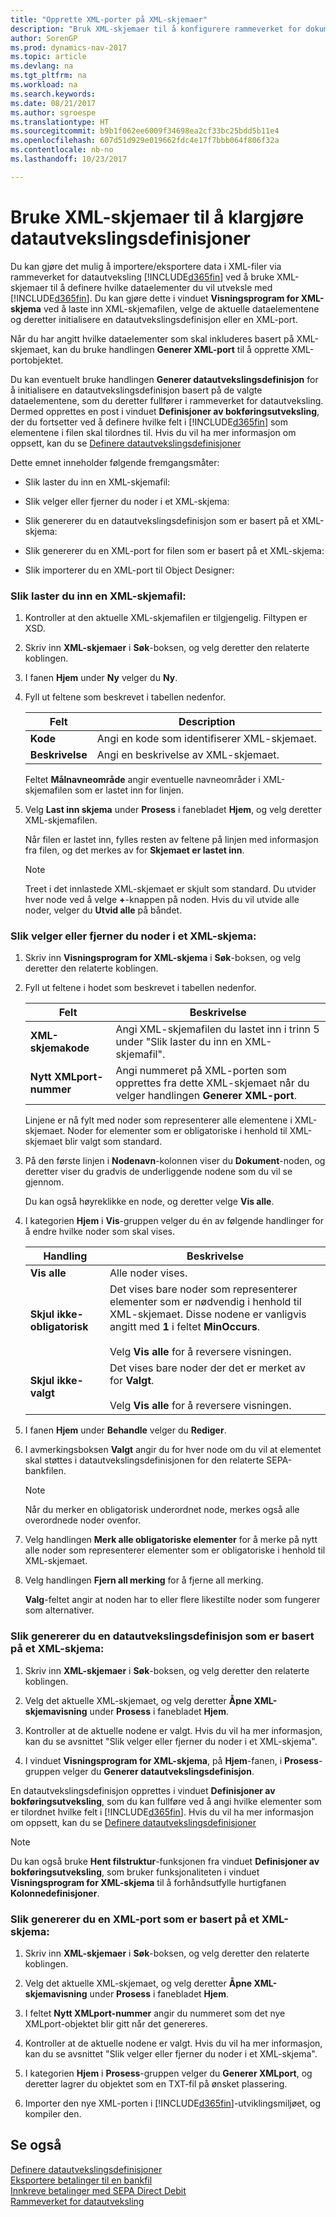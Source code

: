 ```yaml
---
title: "Opprette XML-porter på XML-skjemaer"
description: "Bruk XML-skjemaer til å konfigurere rammeverket for dokumentutveksling."
author: SorenGP
ms.prod: dynamics-nav-2017
ms.topic: article
ms.devlang: na
ms.tgt_pltfrm: na
ms.workload: na
ms.search.keywords: 
ms.date: 08/21/2017
ms.author: sgroespe
ms.translationtype: HT
ms.sourcegitcommit: b9b1f062ee6009f34698ea2cf33bc25bdd5b11e4
ms.openlocfilehash: 607d51d929e019662fdc4e17f7bbb064f806f32a
ms.contentlocale: nb-no
ms.lasthandoff: 10/23/2017

---
```

# <a name="how-to-use-xml-schemas-to-prepare-data-exchange-definitions"></a>Bruke XML-skjemaer til å klargjøre datautvekslingsdefinisjoner
Du kan gjøre det mulig å importere/eksportere data i XML-filer via rammeverket for datautveksling [!INCLUDE[d365fin](includes/d365fin_md.md)] ved å bruke XML-skjemaer til å definere hvilke dataelementer du vil utveksle med [!INCLUDE[d365fin](includes/d365fin_md.md)]. Du kan gjøre dette i vinduet **Visningsprogram for XML-skjema** ved å laste inn XML-skjemafilen, velge de aktuelle dataelementene og deretter initialisere en datautvekslingsdefinisjon eller en XML-port.  

 Når du har angitt hvilke dataelementer som skal inkluderes basert på XML-skjemaet, kan du bruke handlingen **Generer XML-port** til å opprette XML-portobjektet.  

 Du kan eventuelt bruke handlingen **Generer datautvekslingsdefinisjon** for å initialisere en datautvekslingsdefinisjon basert på de valgte dataelementene, som du deretter fullfører i rammeverket for datautveksling. Dermed opprettes en post i vinduet **Definisjoner av bokføringsutveksling**, der du fortsetter ved å definere hvilke felt i [!INCLUDE[d365fin](includes/d365fin_md.md)] som elementene i filen skal tilordnes til. Hvis du vil ha mer informasjon om oppsett, kan du se [Definere datautvekslingsdefinisjoner](across-how-to-set-up-data-exchange-definitions.md)  

 Dette emnet inneholder følgende fremgangsmåter:  

-   Slik laster du inn en XML-skjemafil:  

-   Slik velger eller fjerner du noder i et XML-skjema:  

-   Slik genererer du en datautvekslingsdefinisjon som er basert på et XML-skjema:  

-   Slik genererer du en XML-port for filen som er basert på et XML-skjema:  

-   Slik importerer du en XML-port til Object Designer:  

### <a name="to-load-an-xml-schema-file"></a>Slik laster du inn en XML-skjemafil:  

1.  Kontroller at den aktuelle XML-skjemafilen er tilgjengelig. Filtypen er XSD.  

2.  Skriv inn **XML-skjemaer** i **Søk**-boksen, og velg deretter den relaterte koblingen.  

3.  I fanen **Hjem** under **Ny** velger du **Ny**.  

4.  Fyll ut feltene som beskrevet i tabellen nedenfor.  

    |Felt|Description|  
    |---------------------------------|---------------------------------------|  
    |**Kode**|Angi en kode som identifiserer XML-skjemaet.|  
    |**Beskrivelse**|Angi en beskrivelse av XML-skjemaet.|  

     Feltet **Målnavneområde** angir eventuelle navneområder i XML-skjemafilen som er lastet inn for linjen.  

5.  Velg **Last inn skjema** under **Prosess** i fanebladet **Hjem**, og velg deretter XML-skjemafilen.  

     Når filen er lastet inn, fylles resten av feltene på linjen med informasjon fra filen, og det merkes av for **Skjemaet er lastet inn**.  

    > [!NOTE]  
    >  Treet i det innlastede XML-skjemaet er skjult som standard. Du utvider hver node ved å velge **+**-knappen på noden. Hvis du vil utvide alle noder, velger du **Utvid alle** på båndet.  

### <a name="to-select-or-clear-nodes-in-an-xml-schema"></a>Slik velger eller fjerner du noder i et XML-skjema:  

1.  Skriv inn **Visningsprogram for XML-skjema** i **Søk**-boksen, og velg deretter den relaterte koblingen.  

2.  Fyll ut feltene i hodet som beskrevet i tabellen nedenfor.  

    |Felt|Beskrivelse|  
    |---------------------------------|---------------------------------------|  
    |**XML-skjemakode**|Angi XML-skjemafilen du lastet inn i trinn 5 under "Slik laster du inn en XML-skjemafil".|  
    |**Nytt XMLport-nummer**|Angi nummeret på XML-porten som opprettes fra dette XML-skjemaet når du velger handlingen **Generer XML-port**.|  

     Linjene er nå fylt med noder som representerer alle elementene i XML-skjemaet. Noder for elementer som er obligatoriske i henhold til XML-skjemaet blir valgt som standard.  

3.  På den første linjen i **Nodenavn**-kolonnen viser du **Dokument**-noden, og deretter viser du gradvis de underliggende nodene som du vil se gjennom.  

     Du kan også høyreklikke en node, og deretter velge **Vis alle**.  

4.  I kategorien **Hjem** i **Vis**-gruppen velger du én av følgende handlinger for å endre hvilke noder som skal vises.  

    |**Handling**|Beskrivelse|  
    |----------------|---------------------------------------|  
    |**Vis alle**|Alle noder vises.|  
    |**Skjul ikke-obligatorisk**|Det vises bare noder som representerer elementer som er nødvendig i henhold til XML-skjemaet. Disse nodene er vanligvis angitt med **1** i feltet **MinOccurs**.<br /><br /> Velg **Vis alle** for å reversere visningen.|  
    |**Skjul ikke-valgt**|Det vises bare noder der det er merket av for **Valgt**.<br /><br /> Velg **Vis alle** for å reversere visningen.|  

5.  I fanen **Hjem** under **Behandle** velger du **Rediger**.  

6.  I avmerkingsboksen **Valgt** angir du for hver node om du vil at elementet skal støttes i datautvekslingsdefinisjonen for den relaterte SEPA-bankfilen.  

    > [!NOTE]  
    >  Når du merker en obligatorisk underordnet node, merkes også alle overordnede noder ovenfor.  

7.  Velg handlingen **Merk alle obligatoriske elementer** for å merke på nytt alle noder som representerer elementer som er obligatoriske i henhold til XML-skjemaet.  

8.  Velg handlingen **Fjern all merking** for å fjerne all merking.  

     **Valg**-feltet angir at noden har to eller flere likestilte noder som fungerer som alternativer.  

### <a name="to-generate-a-data-exchange-definition-that-is-based-on-an-xml-schema"></a>Slik genererer du en datautvekslingsdefinisjon som er basert på et XML-skjema:  

1.  Skriv inn **XML-skjemaer** i **Søk**-boksen, og velg deretter den relaterte koblingen.  

2.  Velg det aktuelle XML-skjemaet, og velg deretter **Åpne XML-skjemavisning** under **Prosess** i fanebladet **Hjem**.  

3.  Kontroller at de aktuelle nodene er valgt. Hvis du vil ha mer informasjon, kan du se avsnittet "Slik velger eller fjerner du noder i et XML-skjema".  

4.  I vinduet **Visningsprogram for XML-skjema**, på **Hjem**-fanen, i **Prosess**-gruppen velger du **Generer datautvekslingsdefinisjon**.  

 En datautvekslingsdefinisjon opprettes i vinduet **Definisjoner av bokføringsutveksling**, som du kan fullføre ved å angi hvilke elementer som er tilordnet hvilke felt i [!INCLUDE[d365fin](includes/d365fin_md.md)]. Hvis du vil ha mer informasjon om oppsett, kan du se [Definere datautvekslingsdefinisjoner](across-how-to-set-up-data-exchange-definitions.md)  

> [!NOTE]  
>  Du kan også bruke **Hent filstruktur**-funksjonen fra vinduet **Definisjoner av bokføringsutveksling**, som bruker funksjonaliteten i vinduet **Visningsprogram for XML-skjema** til å forhåndsutfylle hurtigfanen **Kolonnedefinisjoner**.  

### <a name="to-generate-an-xmlport-that-is-based-on-an-xml-schema"></a>Slik genererer du en XML-port som er basert på et XML-skjema:  

1.  Skriv inn **XML-skjemaer** i **Søk**-boksen, og velg deretter den relaterte koblingen.  

2.  Velg det aktuelle XML-skjemaet, og velg deretter **Åpne XML-skjemavisning** under **Prosess** i fanebladet **Hjem**.  

3.  I feltet **Nytt XMLport-nummer** angir du nummeret som det nye XMLport-objektet blir gitt når det genereres.  

4.  Kontroller at de aktuelle nodene er valgt. Hvis du vil ha mer informasjon, kan du se avsnittet "Slik velger eller fjerner du noder i et XML-skjema".  

5.  I kategorien **Hjem** i **Prosess**-gruppen velger du **Generer XMLport**, og deretter lagrer du objektet som en TXT-fil på ønsket plassering.  

6. Importer den nye XML-porten i [!INCLUDE[d365fin](includes/d365fin_md.md)]-utviklingsmiljøet, og kompiler den.

## <a name="see-also"></a>Se også  
[Definere datautvekslingsdefinisjoner](across-how-to-set-up-data-exchange-definitions.md)   
[Eksportere betalinger til en bankfil](payables-how-export-payments-bank-file.md)   
[Innkreve betalinger med SEPA Direct Debit](finance-collect-payments-with-sepa-direct-debit.md)   
[Rammeverket for datautveksling](across-about-the-data-exchange-framework.md)

